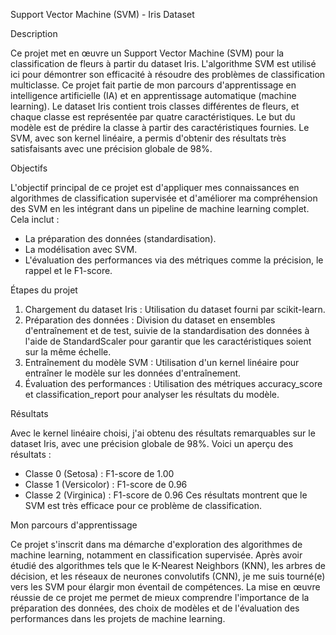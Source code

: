 ﻿Support Vector Machine (SVM) - Iris Dataset
 
Description

Ce projet met en œuvre un Support Vector Machine (SVM) pour la classification de fleurs à partir du dataset Iris. L'algorithme SVM est utilisé ici pour démontrer son efficacité à résoudre des problèmes de classification multiclasse. Ce projet fait partie de mon parcours d'apprentissage en intelligence artificielle (IA) et en apprentissage automatique (machine learning).
Le dataset Iris contient trois classes différentes de fleurs, et chaque classe est représentée par quatre caractéristiques. Le but du modèle est de prédire la classe à partir des caractéristiques fournies. Le SVM, avec son kernel linéaire, a permis d'obtenir des résultats très satisfaisants avec une précision globale de 98%.


Objectifs

L'objectif principal de ce projet est d'appliquer mes connaissances en algorithmes de classification supervisée et d'améliorer ma compréhension des SVM en les intégrant dans un pipeline de machine learning complet. Cela inclut :
* La préparation des données (standardisation).
* La modélisation avec SVM.
* L'évaluation des performances via des métriques comme la précision, le rappel et le F1-score.

  
Étapes du projet

1. Chargement du dataset Iris : Utilisation du dataset fourni par scikit-learn.
2. Préparation des données : Division du dataset en ensembles d'entraînement et de test, suivie de la standardisation des données à l'aide de StandardScaler pour garantir que les caractéristiques soient sur la même échelle.
3. Entraînement du modèle SVM : Utilisation d'un kernel linéaire pour entraîner le modèle sur les données d'entraînement.
4. Évaluation des performances : Utilisation des métriques accuracy_score et classification_report pour analyser les résultats du modèle.


Résultats

Avec le kernel linéaire choisi, j'ai obtenu des résultats remarquables sur le dataset Iris, avec une précision globale de 98%. Voici un aperçu des résultats :
* Classe 0 (Setosa) : F1-score de 1.00
* Classe 1 (Versicolor) : F1-score de 0.96
* Classe 2 (Virginica) : F1-score de 0.96
Ces résultats montrent que le SVM est très efficace pour ce problème de classification.


Mon parcours d'apprentissage

Ce projet s'inscrit dans ma démarche d'exploration des algorithmes de machine learning, notamment en classification supervisée. Après avoir étudié des algorithmes tels que le K-Nearest Neighbors (KNN), les arbres de décision, et les réseaux de neurones convolutifs (CNN), je me suis tourné(e) vers les SVM pour élargir mon éventail de compétences.
La mise en œuvre réussie de ce projet me permet de mieux comprendre l'importance de la préparation des données, des choix de modèles et de l'évaluation des performances dans les projets de machine learning.

